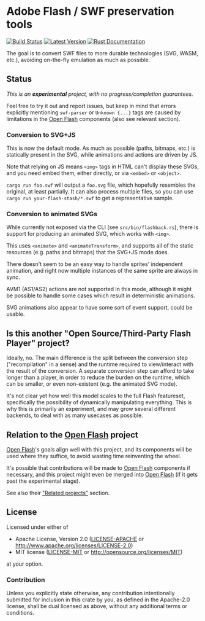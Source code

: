 # Adobe Flash / SWF preservation tools

[![Build Status](https://travis-ci.com/lykenware/flashback.svg?branch=master)](https://travis-ci.com/lykenware/flashback)
[![Latest Version](https://img.shields.io/crates/v/flashback.svg)](https://crates.io/crates/flashback)
[![Rust Documentation](https://img.shields.io/badge/api-rustdoc-blue.svg)](https://docs.rs/flashback)

The goal is to convert SWF files to more durable technologies (SVG, WASM, etc.),
avoiding on-the-fly emulation as much as possible.

## Status

*This is an **experimental** project, with no progress/completion guarantees.*

Feel free to try it out and report issues, but keep in mind that errors
explicitly mentioning `swf-parser` or `Unknown {...}` tags are caused
by limitations in the [Open Flash] components (also see relevant section).

### Conversion to SVG+JS

This is now the default mode. As much as possible (paths, bitmaps, etc.) is
statically present in the SVG, while animations and actions are driven by JS.

Note that relying on JS means `<img>` tags in HTML can't display these SVGs,
and you need embed them, either directly, or via `<embed>` or `<object>`.

`cargo run foo.swf` will output a `foo.svg` file, which hopefully resembles
the original, at least partially. It can also process multiple files, so you
can use `cargo run your-flash-stash/*.swf` to get a representative sample.

### Conversion to animated SVGs

While currently not exposed via the CLI (see `src/bin/flashback.rs`), there
is support for producing an animated SVG, which works with `<img>`.

This uses `<animate>` and `<animateTransform>`, and supports all of the
static resources (e.g. paths and bitmaps) that the SVG+JS mode does.

There doesn't seem to be an easy way to handle sprites' independent animation,
and right now multiple instances of the same sprite are always in sync.

AVM1 (AS1/AS2) actions are not supported in this mode, although it might be
possible to handle some cases which result in deterministic animations.

SVG animations also appear to have some sort of event support, could be usable.

## Is this another "Open Source/Third-Party Flash Player" project?

Ideally, no. The main difference is the split between the conversion step
("recompilation" in a sense) and the runtime required to view/interact with
the result of the conversion. A separate conversion step can afford to take
longer than a player, in order to reduce the burden on the runtime, which
can be smaller, or even non-existent (e.g. the animated SVG mode).

It's not clear yet how well this model scales to the full Flash featureset,
specifically the possibility of dynamically manipulating everything.
This is why this is primarily an experiment, and may grow several
different backends, to deal with as many usecases as possible.

## Relation to the [Open Flash] project

[Open Flash]'s goals align well with this project, and its components will be
used where they suffice, to avoid wasting time reinventing the wheel.

It's possible that contributions will be made to [Open Flash] components if
necessary, and this project might even be merged into [Open Flash]
(if it gets past the experimental stage).

See also their ["Related projects"](https://github.com/open-flash/open-flash#related-projects) section.

[Open Flash]: https://github.com/open-flash/open-flash#open-flash

## License

Licensed under either of

 * Apache License, Version 2.0 ([LICENSE-APACHE](LICENSE-APACHE) or http://www.apache.org/licenses/LICENSE-2.0)
 * MIT license ([LICENSE-MIT](LICENSE-MIT) or http://opensource.org/licenses/MIT)

at your option.

### Contribution

Unless you explicitly state otherwise, any contribution intentionally submitted
for inclusion in this crate by you, as defined in the Apache-2.0 license, shall
be dual licensed as above, without any additional terms or conditions.

